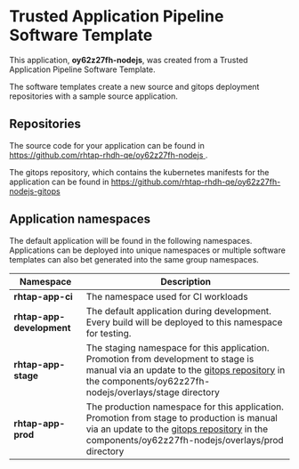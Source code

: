 # Trusted Application Pipeline Software Template

This application, **oy62z27fh-nodejs**, was created from a Trusted Application Pipeline Software Template.

The software templates create a new source and gitops deployment repositories with a sample source application. 

## Repositories

The source code for your application can be found in [https://github.com/rhtap-rhdh-qe/oy62z27fh-nodejs ](https://github.com/rhtap-rhdh-qe/oy62z27fh-nodejs ).
 
The gitops repository, which contains the kubernetes manifests for the application can be found in 
[https://github.com/rhtap-rhdh-qe/oy62z27fh-nodejs-gitops ](https://github.com/rhtap-rhdh-qe/oy62z27fh-nodejs-gitops ) 

## Application namespaces 

The default application will be found in the following namespaces. Applications can be deployed into unique namespaces or multiple software templates can also bet generated into the same group namespaces.  

|  Namespace   |  Description   |  
| -------- | -------- |
| **rhtap-app-ci** | The namespace used for CI workloads |
| **rhtap-app-development** | The default application during development. Every build will be deployed to this namespace for testing. |
| **rhtap-app-stage** | The staging namespace for this application. Promotion from development to stage is manual via an update to the [gitops repository](https://github.com/rhtap-rhdh-qe/oy62z27fh-nodejs-gitops ) in the components/oy62z27fh-nodejs/overlays/stage directory |
| **rhtap-app-prod** | The production namespace for this application. Promotion from stage to production is manual via an update to the [gitops repository](https://github.com/rhtap-rhdh-qe/oy62z27fh-nodejs-gitops ) in the components/oy62z27fh-nodejs/overlays/prod directory |